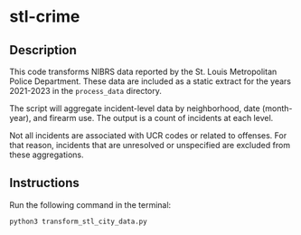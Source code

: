 # stl-crime

## Description
This code transforms NIBRS data reported by the St. Louis Metropolitan Police Department. These data are included as a static extract for the years 2021-2023 in the `process_data` directory. 

The script will aggregate incident-level data by neighborhood, date (month-year), and firearm use. The output is a count of incidents at each level. 

Not all incidents are associated with UCR codes or related to offenses. For that reason, incidents that are unresolved or unspecified are excluded from these aggregations.

## Instructions
Run the following command in the terminal:
```
python3 transform_stl_city_data.py
```